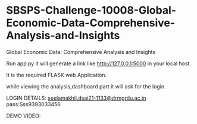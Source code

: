 # SBSPS-Challenge-10008-Global-Economic-Data-Comprehensive-Analysis-and-Insights
Global Economic Data: Comprehensive Analysis and Insights

Run app.py it will generate a link like http://127.0.0.1:5000 in your local host.

It is the required FLASK web Application.

while viewing the analysis,dashboard part it will ask for the login.

LOGIN DETAILS:
seelamakhil.dsai21-1133@drmgrdu.ac.in
pass:Sss9393033456

DEMO VIDEO: 
